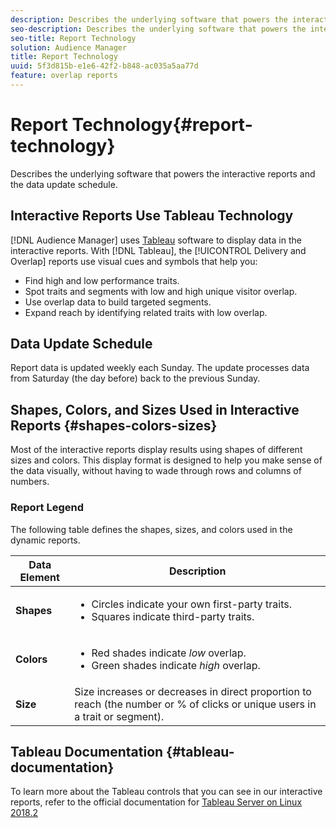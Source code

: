 ```yaml
---
description: Describes the underlying software that powers the interactive reports and the data update schedule.
seo-description: Describes the underlying software that powers the interactive reports and the data update schedule.
seo-title: Report Technology
solution: Audience Manager
title: Report Technology
uuid: 5f3d815b-e1e6-42f2-b848-ac035a5aa77d
feature: overlap reports
---
```


# Report Technology{#report-technology}

Describes the underlying software that powers the interactive reports and the data update schedule.

<!-- 

c_report_technology.xml

 -->

## Interactive Reports Use Tableau Technology

[!DNL Audience Manager] uses [Tableau](https://www.tableausoftware.com/) software to display data in the interactive reports. With [!DNL Tableau], the [!UICONTROL Delivery and Overlap] reports use visual cues and symbols that help you:

* Find high and low performance traits.
* Spot traits and segments with low and high unique visitor overlap.
* Use overlap data to build targeted segments.
* Expand reach by identifying related traits with low overlap.

## Data Update Schedule

Report data is updated weekly each Sunday. The update processes data from Saturday (the day before) back to the previous Sunday. 

## Shapes, Colors, and Sizes Used in Interactive Reports {#shapes-colors-sizes}

Most of the interactive reports display results using shapes of different sizes and colors. This display format is designed to help you make sense of the data visually, without having to wade through rows and columns of numbers.

<!-- 

r_legend.xml

 -->

### Report Legend

The following table defines the shapes, sizes, and colors used in the dynamic reports.

<table id="table_EC180A96E3784FC6B81FCFB546C4A3FA"> 
 <thead> 
  <tr> 
   <th colname="col1" class="entry"> Data Element </th> 
   <th colname="col2" class="entry"> Description </th> 
  </tr> 
 </thead>
 <tbody> 
  <tr> 
   <td colname="col1"> <b>Shapes</b> </td> 
   <td colname="col2"> 
    <ul id="ul_076773ABD0BB4CE6834ACFA8B3D6AC2E"> 
     <li id="li_BBAB37A6EC1549B48C0E4D3BFAF7062C">Circles indicate your own first-party traits. </li> 
     <li id="li_371331AE984A4A999CE0596EA13987E0">Squares indicate third-party traits. </li> 
    </ul> </td> 
  </tr> 
  <tr> 
   <td colname="col1"> <b>Colors</b> </td> 
   <td colname="col2"> 
    <ul id="ul_F5D243297F0C4E5A8EDCBD28A548869E"> 
     <li id="li_332EB873A35440E6BB6093E36A0FAC3D">Red shades indicate <i>low</i> overlap. </li> 
     <li id="li_29DFDB1218DF4069B5DCFF841D48EF56">Green shades indicate <i>high</i> overlap. </li> 
    </ul> </td> 
  </tr> 
  <tr> 
   <td colname="col1"> <b>Size</b> </td> 
   <td colname="col2"> Size increases or decreases in direct proportion to reach (the number or % of clicks or unique users in a trait or segment). </td> 
  </tr> 
 </tbody> 
</table>

## Tableau Documentation {#tableau-documentation}

To learn more about the Tableau controls that you can see in our interactive reports, refer to the official documentation for [Tableau Server on Linux 2018.2](https://help.tableau.com/v2018.2/server-linux/en-us/get_started_server.htm)